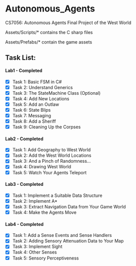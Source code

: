 # Autonomous_Agents

CS7056: Autonomous Agents Final Project of the West World

Assets/Scripts/* contains the C sharp files 

Assets/Prefabs/* contain the game assets

## Task List:

#### Lab1 - Completed
- [x] Task 1: Basic FSM in C# 
- [x] Task 2: Understand Generics
- [x] Task 3: The StateMachine Class (Optional) 
- [x] Task 4: Add New Locations
- [x] Task 5: Add an Outlaw 
- [x] Task 6: State Blips 
- [x] Task 7: Messaging 
- [x] Task 8: Add a Sheriff
- [x] Task 9: Cleaning Up the Corpses

#### Lab2 - Completed
- [x] Task 1: Add Geography to West World 
- [x] Task 2: Add the West World Locations 
- [x] Task 3: And a Pinch of Randomness...
- [x] Task 4: Drawing West World
- [x] Task 5: Watch Your Agents Teleport

#### Lab3 - Completed
- [x] Task 1: Implement a Suitable Data Structure
- [x] Task 2: Implement A* 
- [x] Task 3: Extract Navigation Data from Your Game World 
- [x] Task 4: Make the Agents Move

#### Lab4 - Completed 
- [x] Task 1: Add a Sense Events and Sense Handlers 
- [x] Task 2: Adding Sensory Attenuation Data to Your Map
- [x] Task 3: Implement Sight
- [x] Task 4: Other Senses
- [x] Task 5: Sensory Perceptiveness
